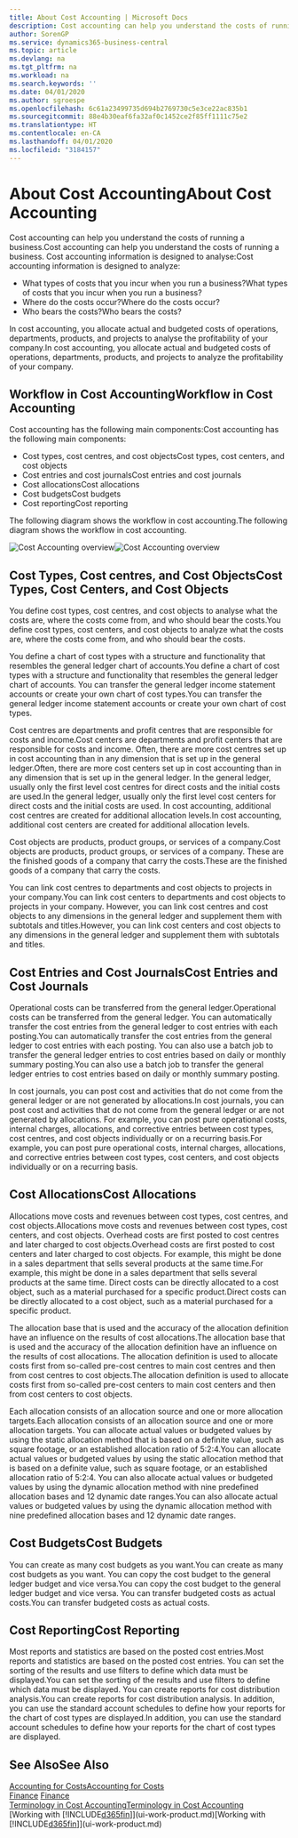 ```yaml
---
title: About Cost Accounting | Microsoft Docs
description: Cost accounting can help you understand the costs of running a business.
author: SorenGP
ms.service: dynamics365-business-central
ms.topic: article
ms.devlang: na
ms.tgt_pltfrm: na
ms.workload: na
ms.search.keywords: ''
ms.date: 04/01/2020
ms.author: sgroespe
ms.openlocfilehash: 6c61a23499735d694b2769730c5e3ce22ac835b1
ms.sourcegitcommit: 88e4b30eaf6fa32af0c1452ce2f85ff1111c75e2
ms.translationtype: HT
ms.contentlocale: en-CA
ms.lasthandoff: 04/01/2020
ms.locfileid: "3184157"
---
```

# <a name="about-cost-accounting"></a><span data-ttu-id="95baa-103">About Cost Accounting</span><span class="sxs-lookup"><span data-stu-id="95baa-103">About Cost Accounting</span></span>
<span data-ttu-id="95baa-104">Cost accounting can help you understand the costs of running a business.</span><span class="sxs-lookup"><span data-stu-id="95baa-104">Cost accounting can help you understand the costs of running a business.</span></span> <span data-ttu-id="95baa-105">Cost accounting information is designed to analyse:</span><span class="sxs-lookup"><span data-stu-id="95baa-105">Cost accounting information is designed to analyze:</span></span>  

-   <span data-ttu-id="95baa-106">What types of costs that you incur when you run a business?</span><span class="sxs-lookup"><span data-stu-id="95baa-106">What types of costs that you incur when you run a business?</span></span>  
-   <span data-ttu-id="95baa-107">Where do the costs occur?</span><span class="sxs-lookup"><span data-stu-id="95baa-107">Where do the costs occur?</span></span>  
-   <span data-ttu-id="95baa-108">Who bears the costs?</span><span class="sxs-lookup"><span data-stu-id="95baa-108">Who bears the costs?</span></span>  

<span data-ttu-id="95baa-109">In cost accounting, you allocate actual and budgeted costs of operations, departments, products, and projects to analyse the profitability of your company.</span><span class="sxs-lookup"><span data-stu-id="95baa-109">In cost accounting, you allocate actual and budgeted costs of operations, departments, products, and projects to analyze the profitability of your company.</span></span>  

## <a name="workflow-in-cost-accounting"></a><span data-ttu-id="95baa-110">Workflow in Cost Accounting</span><span class="sxs-lookup"><span data-stu-id="95baa-110">Workflow in Cost Accounting</span></span>  
<span data-ttu-id="95baa-111">Cost accounting has the following main components:</span><span class="sxs-lookup"><span data-stu-id="95baa-111">Cost accounting has the following main components:</span></span>  

-   <span data-ttu-id="95baa-112">Cost types, cost centres, and cost objects</span><span class="sxs-lookup"><span data-stu-id="95baa-112">Cost types, cost centers, and cost objects</span></span>  
-   <span data-ttu-id="95baa-113">Cost entries and cost journals</span><span class="sxs-lookup"><span data-stu-id="95baa-113">Cost entries and cost journals</span></span>  
-   <span data-ttu-id="95baa-114">Cost allocations</span><span class="sxs-lookup"><span data-stu-id="95baa-114">Cost allocations</span></span>  
-   <span data-ttu-id="95baa-115">Cost budgets</span><span class="sxs-lookup"><span data-stu-id="95baa-115">Cost budgets</span></span>
-   <span data-ttu-id="95baa-116">Cost reporting</span><span class="sxs-lookup"><span data-stu-id="95baa-116">Cost reporting</span></span>  

<span data-ttu-id="95baa-117">The following diagram shows the workflow in cost accounting.</span><span class="sxs-lookup"><span data-stu-id="95baa-117">The following diagram shows the workflow in cost accounting.</span></span>  

<span data-ttu-id="95baa-118">![Cost Accounting overview](media/costaccountingoverview.png "CostAccountingOverview")</span><span class="sxs-lookup"><span data-stu-id="95baa-118">![Cost Accounting overview](media/costaccountingoverview.png "CostAccountingOverview")</span></span>  

## <a name="cost-types-cost-centers-and-cost-objects"></a><span data-ttu-id="95baa-119">Cost Types, Cost centres, and Cost Objects</span><span class="sxs-lookup"><span data-stu-id="95baa-119">Cost Types, Cost Centers, and Cost Objects</span></span>  
<span data-ttu-id="95baa-120">You define cost types, cost centres, and cost objects to analyse what the costs are, where the costs come from, and who should bear the costs.</span><span class="sxs-lookup"><span data-stu-id="95baa-120">You define cost types, cost centers, and cost objects to analyze what the costs are, where the costs come from, and who should bear the costs.</span></span>  

<span data-ttu-id="95baa-121">You define a chart of cost types with a structure and functionality that resembles the general ledger chart of accounts.</span><span class="sxs-lookup"><span data-stu-id="95baa-121">You define a chart of cost types with a structure and functionality that resembles the general ledger chart of accounts.</span></span> <span data-ttu-id="95baa-122">You can transfer the general ledger income statement accounts or create your own chart of cost types.</span><span class="sxs-lookup"><span data-stu-id="95baa-122">You can transfer the general ledger income statement accounts or create your own chart of cost types.</span></span>  

<span data-ttu-id="95baa-123">Cost centres are departments and profit centres that are responsible for costs and income.</span><span class="sxs-lookup"><span data-stu-id="95baa-123">Cost centers are departments and profit centers that are responsible for costs and income.</span></span> <span data-ttu-id="95baa-124">Often, there are more cost centres set up in cost accounting than in any dimension that is set up in the general ledger.</span><span class="sxs-lookup"><span data-stu-id="95baa-124">Often, there are more cost centers set up in cost accounting than in any dimension that is set up in the general ledger.</span></span> <span data-ttu-id="95baa-125">In the general ledger, usually only the first level cost centres for direct costs and the initial costs are used.</span><span class="sxs-lookup"><span data-stu-id="95baa-125">In the general ledger, usually only the first level cost centers for direct costs and the initial costs are used.</span></span> <span data-ttu-id="95baa-126">In cost accounting, additional cost centres are created for additional allocation levels.</span><span class="sxs-lookup"><span data-stu-id="95baa-126">In cost accounting, additional cost centers are created for additional allocation levels.</span></span>  

<span data-ttu-id="95baa-127">Cost objects are products, product groups, or services of a company.</span><span class="sxs-lookup"><span data-stu-id="95baa-127">Cost objects are products, product groups, or services of a company.</span></span> <span data-ttu-id="95baa-128">These are the finished goods of a company that carry the costs.</span><span class="sxs-lookup"><span data-stu-id="95baa-128">These are the finished goods of a company that carry the costs.</span></span>  

<span data-ttu-id="95baa-129">You can link cost centres to departments and cost objects to projects in your company.</span><span class="sxs-lookup"><span data-stu-id="95baa-129">You can link cost centers to departments and cost objects to projects in your company.</span></span> <span data-ttu-id="95baa-130">However, you can link cost centres and cost objects to any dimensions in the general ledger and supplement them with subtotals and titles.</span><span class="sxs-lookup"><span data-stu-id="95baa-130">However, you can link cost centers and cost objects to any dimensions in the general ledger and supplement them with subtotals and titles.</span></span>  

## <a name="cost-entries-and-cost-journals"></a><span data-ttu-id="95baa-131">Cost Entries and Cost Journals</span><span class="sxs-lookup"><span data-stu-id="95baa-131">Cost Entries and Cost Journals</span></span>  
<span data-ttu-id="95baa-132">Operational costs can be transferred from the general ledger.</span><span class="sxs-lookup"><span data-stu-id="95baa-132">Operational costs can be transferred from the general ledger.</span></span> <span data-ttu-id="95baa-133">You can automatically transfer the cost entries from the general ledger to cost entries with each posting.</span><span class="sxs-lookup"><span data-stu-id="95baa-133">You can automatically transfer the cost entries from the general ledger to cost entries with each posting.</span></span> <span data-ttu-id="95baa-134">You can also use a batch job to transfer the general ledger entries to cost entries based on daily or monthly summary posting.</span><span class="sxs-lookup"><span data-stu-id="95baa-134">You can also use a batch job to transfer the general ledger entries to cost entries based on daily or monthly summary posting.</span></span>  

<span data-ttu-id="95baa-135">In cost journals, you can post cost and activities that do not come from the general ledger or are not generated by allocations.</span><span class="sxs-lookup"><span data-stu-id="95baa-135">In cost journals, you can post cost and activities that do not come from the general ledger or are not generated by allocations.</span></span> <span data-ttu-id="95baa-136">For example, you can post pure operational costs, internal charges, allocations, and corrective entries between cost types, cost centres, and cost objects individually or on a recurring basis.</span><span class="sxs-lookup"><span data-stu-id="95baa-136">For example, you can post pure operational costs, internal charges, allocations, and corrective entries between cost types, cost centers, and cost objects individually or on a recurring basis.</span></span>  

## <a name="cost-allocations"></a><span data-ttu-id="95baa-137">Cost Allocations</span><span class="sxs-lookup"><span data-stu-id="95baa-137">Cost Allocations</span></span>  
<span data-ttu-id="95baa-138">Allocations move costs and revenues between cost types, cost centres, and cost objects.</span><span class="sxs-lookup"><span data-stu-id="95baa-138">Allocations move costs and revenues between cost types, cost centers, and cost objects.</span></span> <span data-ttu-id="95baa-139">Overhead costs are first posted to cost centres and later charged to cost objects.</span><span class="sxs-lookup"><span data-stu-id="95baa-139">Overhead costs are first posted to cost centers and later charged to cost objects.</span></span> <span data-ttu-id="95baa-140">For example, this might be done in a sales department that sells several products at the same time.</span><span class="sxs-lookup"><span data-stu-id="95baa-140">For example, this might be done in a sales department that sells several products at the same time.</span></span> <span data-ttu-id="95baa-141">Direct costs can be directly allocated to a cost object, such as a material purchased for a specific product.</span><span class="sxs-lookup"><span data-stu-id="95baa-141">Direct costs can be directly allocated to a cost object, such as a material purchased for a specific product.</span></span>  

<span data-ttu-id="95baa-142">The allocation base that is used and the accuracy of the allocation definition have an influence on the results of cost allocations.</span><span class="sxs-lookup"><span data-stu-id="95baa-142">The allocation base that is used and the accuracy of the allocation definition have an influence on the results of cost allocations.</span></span> <span data-ttu-id="95baa-143">The allocation definition is used to allocate costs first from so-called pre-cost centres to main cost centres and then from cost centres to cost objects.</span><span class="sxs-lookup"><span data-stu-id="95baa-143">The allocation definition is used to allocate costs first from so-called pre-cost centers to main cost centers and then from cost centers to cost objects.</span></span>  

<span data-ttu-id="95baa-144">Each allocation consists of an allocation source and one or more allocation targets.</span><span class="sxs-lookup"><span data-stu-id="95baa-144">Each allocation consists of an allocation source and one or more allocation targets.</span></span> <span data-ttu-id="95baa-145">You can allocate actual values or budgeted values by using the static allocation method that is based on a definite value, such as square footage, or an established allocation ratio of 5:2:4.</span><span class="sxs-lookup"><span data-stu-id="95baa-145">You can allocate actual values or budgeted values by using the static allocation method that is based on a definite value, such as square footage, or an established allocation ratio of 5:2:4.</span></span> <span data-ttu-id="95baa-146">You can also allocate actual values or budgeted values by using the dynamic allocation method with nine predefined allocation bases and 12 dynamic date ranges.</span><span class="sxs-lookup"><span data-stu-id="95baa-146">You can also allocate actual values or budgeted values by using the dynamic allocation method with nine predefined allocation bases and 12 dynamic date ranges.</span></span>  

## <a name="cost-budgets"></a><span data-ttu-id="95baa-147">Cost Budgets</span><span class="sxs-lookup"><span data-stu-id="95baa-147">Cost Budgets</span></span>  
<span data-ttu-id="95baa-148">You can create as many cost budgets as you want.</span><span class="sxs-lookup"><span data-stu-id="95baa-148">You can create as many cost budgets as you want.</span></span> <span data-ttu-id="95baa-149">You can copy the cost budget to the general ledger budget and vice versa.</span><span class="sxs-lookup"><span data-stu-id="95baa-149">You can copy the cost budget to the general ledger budget and vice versa.</span></span> <span data-ttu-id="95baa-150">You can transfer budgeted costs as actual costs.</span><span class="sxs-lookup"><span data-stu-id="95baa-150">You can transfer budgeted costs as actual costs.</span></span>  

## <a name="cost-reporting"></a><span data-ttu-id="95baa-151">Cost Reporting</span><span class="sxs-lookup"><span data-stu-id="95baa-151">Cost Reporting</span></span>  
<span data-ttu-id="95baa-152">Most reports and statistics are based on the posted cost entries.</span><span class="sxs-lookup"><span data-stu-id="95baa-152">Most reports and statistics are based on the posted cost entries.</span></span> <span data-ttu-id="95baa-153">You can set the sorting of the results and use filters to define which data must be displayed.</span><span class="sxs-lookup"><span data-stu-id="95baa-153">You can set the sorting of the results and use filters to define which data must be displayed.</span></span> <span data-ttu-id="95baa-154">You can create reports for cost distribution analysis.</span><span class="sxs-lookup"><span data-stu-id="95baa-154">You can create reports for cost distribution analysis.</span></span> <span data-ttu-id="95baa-155">In addition, you can use the standard account schedules to define how your reports for the chart of cost types are displayed.</span><span class="sxs-lookup"><span data-stu-id="95baa-155">In addition, you can use the standard account schedules to define how your reports for the chart of cost types are displayed.</span></span>  

## <a name="see-also"></a><span data-ttu-id="95baa-156">See Also</span><span class="sxs-lookup"><span data-stu-id="95baa-156">See Also</span></span>  
 [<span data-ttu-id="95baa-157">Accounting for Costs</span><span class="sxs-lookup"><span data-stu-id="95baa-157">Accounting for Costs</span></span>](finance-manage-cost-accounting.md)  
 <span data-ttu-id="95baa-158">[Finance](finance.md) </span><span class="sxs-lookup"><span data-stu-id="95baa-158">[Finance](finance.md) </span></span>  
 [<span data-ttu-id="95baa-159">Terminology in Cost Accounting</span><span class="sxs-lookup"><span data-stu-id="95baa-159">Terminology in Cost Accounting</span></span>](finance-terminology-in-cost-accounting.md)  
 <span data-ttu-id="95baa-160">[Working with [!INCLUDE[d365fin](includes/d365fin_md.md)]](ui-work-product.md)</span><span class="sxs-lookup"><span data-stu-id="95baa-160">[Working with [!INCLUDE[d365fin](includes/d365fin_md.md)]](ui-work-product.md)</span></span>
